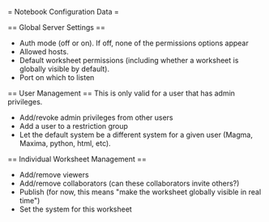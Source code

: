 = Notebook Configuration Data =

== Global Server Settings ==
 * Auth mode (off or on). If off, none of the permissions options appear
 * Allowed hosts.
 * Default worksheet permissions (including whether a worksheet is globally visible by default).
 * Port on which to listen

== User Management ==
This is only valid for a user that has admin privileges.

 * Add/revoke admin privileges from other users
 * Add a user to a restriction group
 * Let the default system be a different system for a given user (Magma, Maxima, python, html, etc).

== Individual Worksheet Management ==
 * Add/remove viewers
 * Add/remove collaborators (can these collaborators invite others?)
 * Publish (for now, this means "make the worksheet globally visible in real time")
 * Set the system for this worksheet
